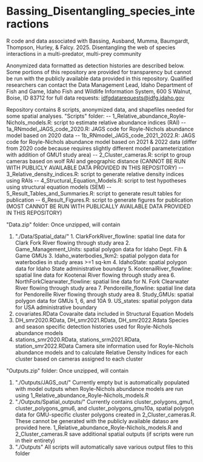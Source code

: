 # Bassing_Disentangling_species_interactions
R code and data associated with Bassing, Ausband, Mumma, Baumgardt, Thompson, Hurley, &amp; Falcy. 2025. Disentangling the web of species interactions in a multi-predator, multi-prey community

Anonymized data formatted as detection histories are described below. Some portions of this repository are provided for transparency but cannot be run with the publicly available data provided in this repository.
Qualified researchers can contact the Data Management Lead, Idaho Department of Fish and Game, Idaho Fish and Wildlife Information System, 600 S Walnut, Boise, ID 83712 for full data requests: idfgdatarequests@idfg.idaho.gov 

Repository contains 8 scripts, anonymized data, and shapefiles needed for some spatial analyses.
"Scripts" folder:
  -- 1_Relative_abundance_Royle-Nichols_models.R: script to estimate relative abundance indices (RAI)
  -- 1a_RNmodel_JAGS_code_2020.R: JAGS code for Royle-Nichols abundance model based on 2020 data
  -- 1b_RNmodel_JAGS_code_2021_2022.R: JAGS code for Royle-Nichols abundance model based on 2021 & 2022 data (differ from 2020 code because requires slightly different model parameterization with addition of GMU1 study area)
  -- 2_Cluster_cameras.R: script to group cameras based on wolf RAI and geographic distance (CANNOT BE RUN WITH PUBLICLY AVAILABLE DATA PROVIDED IN THIS REPOSITORY)
  -- 3_Relative_density_indices.R: script to generate relative density indices using RAIs
  -- 4_Structural_Equation_Models.R: script to test hypotheses using structural equation models (SEM)
  -- 5_Result_Tables_and_Summaries.R: script to generate result tables for publication
  -- 6_Result_Figures.R: script to generate figures for publication (MOST CANNOT BE RUN WITH PUBLICALLY AVAILABLE DATA PROVIDED IN THIS REPOSITORY)
  
"Data.zip" folder: Once unzipped, will contain
  1. "./Data/Spatial_data/"
    1. ClarkForkRiver_flowline: spatial line data for Clark Fork River flowing through study area
    2. Game_Management_Units: spatial polygon data for Idaho Dept. Fih & Game GMUs
    3. Idaho_waterbodies_1km2: spatial polygon data for waterbodies in study areas >=1 sq-km
    4. IdahoState: spatial polygon data for Idaho State administrative boundary
    5. KootenaiRiver_flowline: spatial line data for Kootenai River flowing through study area
    6. NorthForkClearwater_flowline: spatial line data for N. Fork Clearwater River flowing 
        through study area
    7. Pendoreille_flowline: spatial line data for Pendoreille River flowing through study area
    8. Study_GMUs: spatial polygon data for GMUs 1, 6, and 10A
    9. US_states: spatial polygon data for USA administrative boundary
  2. covariates.RData
      Covaraite data included in Structural Equation Models
  3. DH_smr2020.RData, DH_smr2021.RData, DH_smr2022.Rdata
      Species and season specific detection histories used for Royle-Nichols abundance models 
  4. stations_smr2020.RData, stations_srm2021.RData, station_smr2022.RData
      Camera site information used for Royle-Nichols abundance models and to calculate
      Relative Density Indices for each cluster based on cameras assigned to each cluster
  
"Outputs.zip" folder: Once unzipped, will contain
  1. "./Outputs/JAGS_out/"
      Currently empty but is automatically populated with model outputs when Royle-Nichols 
      abundance models are run using 1_Relative_abundance_Royle-Nichols_models.R
  2. "./Outputs/Spatial_outputs/"
      Currently contains cluster_polygons_gmu1, cluster_polygons_gmu6, and cluster_polygons_gmu10a, 
      spatial polygon data for GMU-specific cluster polygons created in 2_Cluster_cameras.R. 
      These cannot be generated with the publicly available dataso are provided here. 
      1_Relative_abundance_Royle-Nichols_models.R and 2_Cluster_cameras.R save additional spatial 
      outputs (if scripts were run in their entirety)
  3. "./Outputs" 
      All scripts will automatically save various output files to this folder

